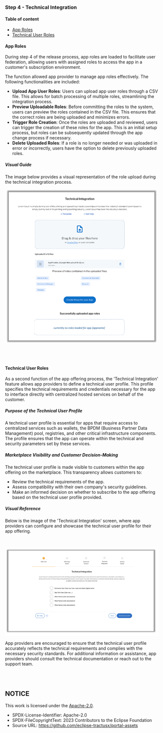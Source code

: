 ### Step 4 - Technical Integration

#### Table of content
* [App Roles](#app-roles)
* [Technical User Roles](#technical-user-roles)

#### App Roles

During step 4 of the release process, app roles are loaded to facilitate user federation, allowing users with assigned roles to access the app in a customer's subscription environment.

The function allowed app provider to manage app roles effectively. The following functionalities are included:

- **Upload App User Roles**: Users can upload app user roles through a CSV file. This allows for batch processing of multiple roles, streamlining the integration process.
- **Preview Uploadable Roles**: Before committing the roles to the system, users can preview the roles contained in the CSV file. This ensures that the correct roles are being uploaded and minimizes errors.
- **Trigger Role Creation**: Once the roles are uploaded and reviewed, users can trigger the creation of these roles for the app. This is an initial setup process, but roles can be subsequently updated through the app change process if necessary.
- **Delete Uploaded Roles**: If a role is no longer needed or was uploaded in error or incorrectly, users have the option to delete previously uploaded roles.

##### Visual Guide

The image below provides a visual representation of the role upload during the technical integration process. 

<p align="center">
  <img width="500" alt="File Upload Successful" src="https://raw.githubusercontent.com/eclipse-tractusx/portal-assets/main/docs/static/technical-integration-file-upload-successful.png">
</p>

<br>
<br>

#### Technical User Roles

As a second function of the app offering process, the 'Technical Integration' feature allows app providers to define a technical user profile. This profile specifies the technical requirements and credentials necessary for the app to interface directly with centralized hosted services on behalf of the customer.

##### Purpose of the Technical User Profile
A technical user profile is essential for apps that require access to centralized services such as wallets, the BPDM (Business Partner Data Management) pool, registries, and other critical infrastructure components. The profile ensures that the app can operate within the technical and security parameters set by these services.

##### Marketplace Visibility and Customer Decision-Making
The technical user profile is made visible to customers within the app offering on the marketplace. This transparency allows customers to:

- Review the technical requirements of the app.
- Assess compatibility with their own company's security guidelines.
- Make an informed decision on whether to subscribe to the app offering based on the technical user profile provided.

##### Visual Reference
Below is the image of the 'Technical Integration' screen, where app providers can configure and showcase the technical user profile for their app offering.

<br>

<p align="center">
  <img width="832" alt="image" src="https://raw.githubusercontent.com/eclipse-tractusx/portal-assets/main/docs/static/technical-integration-screen.png">
</p>

App providers are encouraged to ensure that the technical user profile accurately reflects the technical requirements and complies with the necessary security standards. For additional information or assistance, app providers should consult the technical documentation or reach out to the support team.

<br>
<br>

## NOTICE

This work is licensed under the [Apache-2.0](https://www.apache.org/licenses/LICENSE-2.0).

- SPDX-License-Identifier: Apache-2.0
- SPDX-FileCopyrightText: 2023 Contributors to the Eclipse Foundation
- Source URL: https://github.com/eclipse-tractusx/portal-assets
